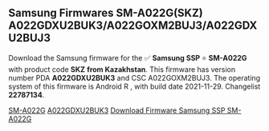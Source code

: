 <h2>Samsung Firmwares SM-A022G(SKZ) A022GDXU2BUK3/A022GOXM2BUJ3/A022GDXU2BUJ3</h2>
Download the Samsung firmware for the ✅ <strong>Samsung SSP </strong> ⭐ <strong>SM-A022G</strong> with product code <strong>SKZ</strong> <strong> from Kazakhstan</strong>. This firmware has version number PDA <strong>A022GDXU2BUK3</strong> and CSC A022GOXM2BUJ3. The operating system of this firmware is Android R , with build date 2021-11-29. Changelist <strong>22787134</strong>.


[SM-A022G](https://samfirm.shop/samsung/model/SM-A022G)
[A022GDXU2BUK3](https://samfirm.shop/samsung/pda/A022GDXU2BUK3)
[Download Firmware Samsung SSP SM-A022G](https://samfirm.shop/samsung/firmware/478691)
